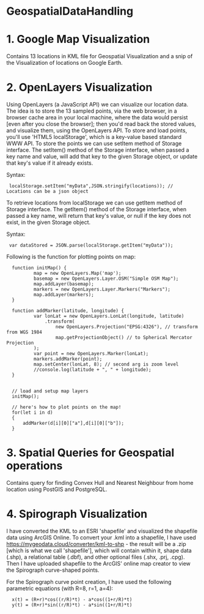 # GeospatialDataHandling
# 1. Google Map Visualization
  Contains 13 locations in KML file for Geospatial Visualization and a snip of the Visualization of locations on Google Earth.
# 2. OpenLayers Visualization
  Using OpenLayers (a JavaScript API) we can visualize our location data. The idea is to store the 13 sampled points, via the web browser, in a browser cache area in your local 
  machine, where the data would persist [even after you close the browser]; then you'd read back the stored values, and visualize them, using the OpenLayers API. 
  To store and load points, you'll use 'HTML5 localStorage', which is a key-value based standard WWW API.
  To store the points we can use setItem method of Storage interface.
  The setItem() method of the Storage interface, when passed a key name and value, will add that key to the given Storage object, or update that key's value if it already exists.
  
  Syntax:
  ```
   localStorage.setItem("myData",JSON.stringify(locations)); // Locations can be a json object
  ```
  
  To retrieve locations from localStorage we can use getItem method of Storage interface. The getItem() method of the Storage interface, when passed a key name, will return 
  that key's value, or null if the key does not exist, in the given Storage object.
  
  Syntax:
  ```
   var dataStored = JSON.parse(localStorage.getItem("myData"));
  ```

Following is the function for plotting points on map:

```
  function initMap() {
          map = new OpenLayers.Map('map');
          basemap = new OpenLayers.Layer.OSM("Simple OSM Map");
          map.addLayer(basemap);
          markers = new OpenLayers.Layer.Markers("Markers");
          map.addLayer(markers);
  }

  function addMarker(latitude, longitude) {
          var lonLat = new OpenLayers.LonLat(longitude, latitude)
              .transform(
                  new OpenLayers.Projection("EPSG:4326"), // transform from WGS 1984
                  map.getProjectionObject() // to Spherical Mercator Projection
          );
          var point = new OpenLayers.Marker(lonLat);
          markers.addMarker(point);
          map.setCenter(lonLat, 8); // second arg is zoom level
          //console.log(latitude + ", " + longitude);
  }


  // load and setup map layers
  initMap();

  // here's how to plot points on the map! 
  for(let i in d)
  {
      addMarker(d[i][0]["a"],d[i][0]["b"]);
  }

```

# 3. Spatial Queries for Geospatial operations
  Contains query for finding Convex Hull and Nearest Neighbour from home location using PostGIS and PostgreSQL.
  
# 4. Spirograph Visualization
   I have converted the KML to an ESRI 'shapefile' and visualized the shapefile data using ArcGIS Online. To convert your .kml into a shapefile, I have used 
   https://mygeodata.cloud/converter/kml-to-shp - the result will be a .zip [which is what we call 'shapefile'], which will contain within it, shape data (.shp), a relational 
   table (.dbf), and other optional files (.shx, .prj, .cpg).
   Then I have uploaded shapefile to the ArcGIS' online map creator to view the Spirograph curve-shaped points.
   
   For the Spirograph curve point creation, I have used the following parametric equations (with R=8, r=1, a=4):
   
  ```
    x(t) = (R+r)*cos((r/R)*t) - a*cos((1+r/R)*t)
    y(t) = (R+r)*sin((r/R)*t) - a*sin((1+r/R)*t)
   ```
   
  
   
   
